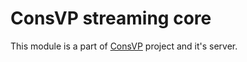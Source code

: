 # ConsVP streaming core
This module is a part of [ConsVP](https://github.com/bcdevtools/consvp) project and it's server.